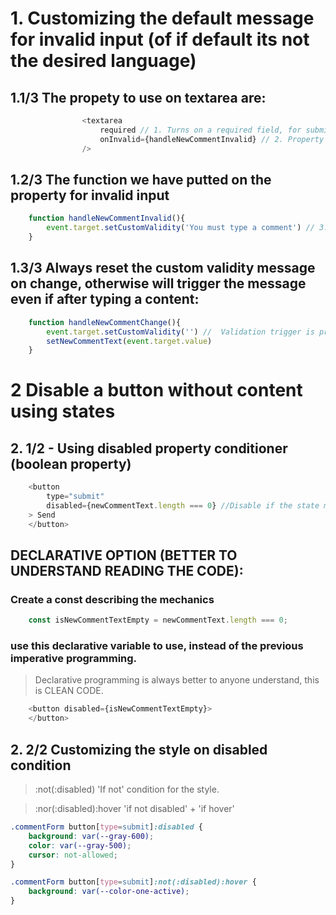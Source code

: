 # 1. Customizing the default message for invalid input (of if default its not the desired language)

## 1.1/3 The propety to use on textarea are:
```js
                <textarea 
                    required // 1. Turns on a required field, for submit
                    onInvalid={handleNewCommentInvalid} // 2. Property that trigger, on invalid input (for example a empty textarea above)
                />
```

## 1.2/3 The function we have putted on the property for invalid input
```js
    function handleNewCommentInvalid(){
        event.target.setCustomValidity('You must type a comment') // 3. setCustomValidity = the customization of the validity message
    }
```

## 1.3/3 Always reset the custom validity message on change, otherwise will trigger the message even if after typing a content:
```js
    function handleNewCommentChange(){
        event.target.setCustomValidity('') //  Validation trigger is prevented
        setNewCommentText(event.target.value)
    }
```


# 2 Disable a button without content using states

## 2. 1/2 - Using disabled property conditioner (boolean property)
```js
    <button 
        type="submit"
        disabled={newCommentText.length === 0} //Disable if the state mirror of text typed is 0. When we type something, the reloading content of react will mirror de length and this submit will be available 
    > Send 
    </button>
```

## DECLARATIVE OPTION (BETTER TO UNDERSTAND READING THE CODE):
### Create a const describing the mechanics
```js
    const isNewCommentTextEmpty = newCommentText.length === 0;
```

### use this declarative variable to use, instead of the previous imperative programming.
> Declarative programming is always better to anyone understand, this is CLEAN CODE.
```js
    <button disabled={isNewCommentTextEmpty}> 
    </button> 
```

## 2. 2/2 Customizing the style on disabled condition

> :not(:disabled)
'If not' condition for the style.

> :nor(:disabled):hover
'if not disabled' + 'if hover'

```css
.commentForm button[type=submit]:disabled {
    background: var(--gray-600);
    color: var(--gray-500);
    cursor: not-allowed;
}

.commentForm button[type=submit]:not(:disabled):hover {
    background: var(--color-one-active);
}
```
